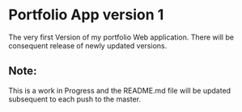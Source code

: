 # Portfolio App version 1

The very first Version of my portfolio Web application.
There will be consequent release of newly updated versions.

## Note:

This is a work in Progress and the README.md file will be updated subsequent to each push to the master.
